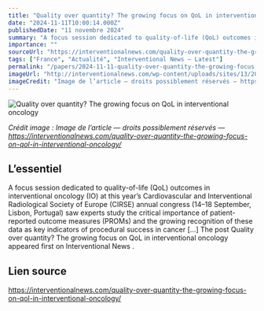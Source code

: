 ```yaml
---
title: "Quality over quantity? The growing focus on QoL in interventional oncology"
date: "2024-11-11T10:00:14.000Z"
publishedDate: "11 novembre 2024"
summary: "A focus session dedicated to quality-of-life (QoL) outcomes in interventional oncology (IO) at this year’s Cardiovascular and Interventional Radiological Society of Europe (CIRSE) annual congress (14–18 September, Lisbon, Portugal) saw experts study the critical importance of patient-reported outcome measures (PROMs) and the growing recognition of these data as key indicators of procedural success in cancer [&#8230;] The post Quality over quantity? The growing focus on QoL in interventional oncology appeared first on Interventional News ."
importance: ""
sourceUrl: "https://interventionalnews.com/quality-over-quantity-the-growing-focus-on-qol-in-interventional-oncology/"
tags: ["France", "Actualité", "Interventional News — Latest"]
permalink: "/papers/2024-11-11-quality-over-quantity-the-growing-focus-on-qol-in-interventional-oncology"
imageUrl: "http://interventionalnews.com/wp-content/uploads/sites/13/2024/11/iStock-2149930910.jpg"
imageCredit: "Image de l’article — droits possiblement réservés — https://interventionalnews.com/quality-over-quantity-the-growing-focus-on-qol-in-interventional-oncology/"
---
```


![Quality over quantity? The growing focus on QoL in interventional oncology](http://interventionalnews.com/wp-content/uploads/sites/13/2024/11/iStock-2149930910.jpg)

*Crédit image : Image de l’article — droits possiblement réservés — https://interventionalnews.com/quality-over-quantity-the-growing-focus-on-qol-in-interventional-oncology/*

## L’essentiel

A focus session dedicated to quality-of-life (QoL) outcomes in interventional oncology (IO) at this year’s Cardiovascular and Interventional Radiological Society of Europe (CIRSE) annual congress (14–18 September, Lisbon, Portugal) saw experts study the critical importance of patient-reported outcome measures (PROMs) and the growing recognition of these data as key indicators of procedural success in cancer [&#8230;] The post Quality over quantity? The growing focus on QoL in interventional oncology appeared first on Interventional News .

## Lien source

https://interventionalnews.com/quality-over-quantity-the-growing-focus-on-qol-in-interventional-oncology/
